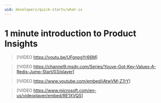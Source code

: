 ```yaml
---
uid: developers/quick-starts/what-is
---
```


# 1 minute introduction to Product Insights 

> [!VIDEO https://youtu.be/UFgnpgYr66M]


> [!VIDEO https://channel9.msdn.com/Series/Youve-Got-Key-Values-A-Redis-Jump-Start/03/player]

> [!VIDEO https://www.youtube.com/embed/iAtwVM-Z7rY]

> [!VIDEO https://www.microsoft.com/en-us/videoplayer/embed/RE1XVQS]
